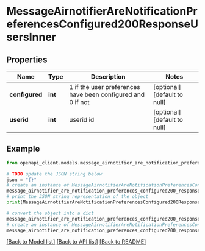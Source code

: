 # MessageAirnotifierAreNotificationPreferencesConfigured200ResponseUsersInner


## Properties

Name | Type | Description | Notes
------------ | ------------- | ------------- | -------------
**configured** | **int** | 1 if the user preferences have been configured and 0 if not | [optional] [default to null]
**userid** | **int** | userid id | [optional] [default to null]

## Example

```python
from openapi_client.models.message_airnotifier_are_notification_preferences_configured200_response_users_inner import MessageAirnotifierAreNotificationPreferencesConfigured200ResponseUsersInner

# TODO update the JSON string below
json = "{}"
# create an instance of MessageAirnotifierAreNotificationPreferencesConfigured200ResponseUsersInner from a JSON string
message_airnotifier_are_notification_preferences_configured200_response_users_inner_instance = MessageAirnotifierAreNotificationPreferencesConfigured200ResponseUsersInner.from_json(json)
# print the JSON string representation of the object
print(MessageAirnotifierAreNotificationPreferencesConfigured200ResponseUsersInner.to_json())

# convert the object into a dict
message_airnotifier_are_notification_preferences_configured200_response_users_inner_dict = message_airnotifier_are_notification_preferences_configured200_response_users_inner_instance.to_dict()
# create an instance of MessageAirnotifierAreNotificationPreferencesConfigured200ResponseUsersInner from a dict
message_airnotifier_are_notification_preferences_configured200_response_users_inner_from_dict = MessageAirnotifierAreNotificationPreferencesConfigured200ResponseUsersInner.from_dict(message_airnotifier_are_notification_preferences_configured200_response_users_inner_dict)
```
[[Back to Model list]](../README.md#documentation-for-models) [[Back to API list]](../README.md#documentation-for-api-endpoints) [[Back to README]](../README.md)


